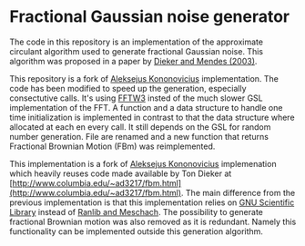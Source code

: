 # Fractional Gaussian noise generator
The code in this repository is an implementation of the approximate circulant algorithm used to generate fractional Gaussian noise. This algorithm was proposed in a paper by [Dieker and Mendes (2003)](https://doi.org/10.1017/S0269964803173081).

This repository is a fork of [Aleksejus Kononovicius](https://github.com/akononovicius/fgn-generator-gsl) implementation. The code has been modified to speed up the generation, especially consectutive calls. It's using [FFTW3](http://www.fftw.org/) insted of the much slower GSL implementation of the FFT. A function and a data structure to handle one time initialization is implemented in contrast to that the data structure where allocated at each en every call. It still depends on the GSL for random number generation. File are renamed and a new function that returns Fractional Brownian Motion (FBm) was reimplemented.

This implementation is a fork of [Aleksejus Kononovicius](https://github.com/akononovicius/fgn-generator-gsl) implemenation which heavily reuses code made available by Ton Dieker at [http://www.columbia.edu/~ad3217/fbm.html](http://www.columbia.edu/~ad3217/fbm.html). The main difference from the previous implementation is that this implementation relies on [GNU Scientific Library](https://www.gnu.org/software/gsl/) instead of [Ranlib and Meschach](http://www.netlib.org/). The possibility to generate fractional Brownian motion was also removed as it is redundant. Namely this functionality can be implemented outside this generation algorithm.
